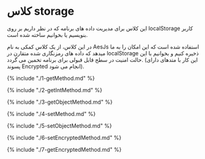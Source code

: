 # کلاس storage

این کلاس برای مدیریت داده های برنامه که در نظر داریم بر روی localStorage کاربر بنویسیم یا بخوانیم ساخته شده است.

در این کلاس، از یک کلاس کمکی به نام AesJs استفاده شده است که این امکان را به ما میدهد که داده های رمزنگاری شده متقارن در localStorage ذخیره کنیم و بخوانیم با این حالت امنیت در سطح قابل قبولی برای برنامه تخمین می گردد. (این کار با متدهای دارای پسوند Encrypted انجام می شود).

{% include "./1-getMethod.md" %}

{% include "./2-getIntMethod.md" %}

{% include "./3-getObjectMethod.md" %}

{% include "./4-setMethod.md" %}

{% include "./5-setObjectMethod.md" %}

{% include "./6-setEncryptedMethod.md" %}

{% include "./7-getEncryptedMethod.md" %}
